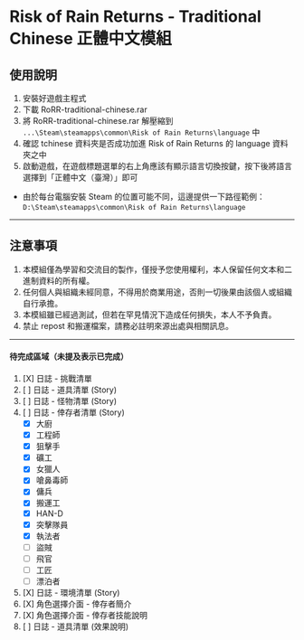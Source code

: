# Risk of Rain Returns - Traditional Chinese 正體中文模組

## 使用說明

1. 安裝好遊戲主程式
2. 下載 RoRR-traditional-chinese.rar
3. 將 RoRR-traditional-chinese.rar 解壓縮到 ```...\Steam\steamapps\common\Risk of Rain Returns\language``` 中
4. 確認 tchinese 資料夾是否成功加進 Risk of Rain Returns 的 language 資料夾之中
5. 啟動遊戲，在遊戲標題選單的右上角應該有顯示語言切換按鍵，按下後將語言選擇到「正體中文（臺灣）」即可

* 由於每台電腦安裝 Steam 的位置可能不同，這邊提供一下路徑範例：
```D:\Steam\steamapps\common\Risk of Rain Returns\language```

---

## 注意事項

1. 本模組僅為學習和交流目的製作，僅授予您使用權利，本人保留任何文本和二進制資料的所有權。
2. 任何個人與組織未經同意，不得用於商業用途，否則一切後果由該個人或組織自行承擔。
3. 本模組雖已經過測試，但若在罕見情況下造成任何損失，本人不予負責。
4. 禁止 repost 和搬運檔案，請務必註明來源出處與相關訊息。


---

#### 待完成區域（未提及表示已完成）
1. [X] 日誌 - 挑戰清單
2. [ ] 日誌 - 道具清單 (Story)
3. [ ] 日誌 - 怪物清單 (Story)
4. [ ] 日誌 - 倖存者清單 (Story)
    - [X] 大廚
    - [X] 工程師
    - [X] 狙擊手
    - [X] 礦工
    - [X] 女獵人
    - [X] 嗆鼻毒師
    - [X] 傭兵
    - [X] 搬運工
    - [X] HAN-D
    - [X] 突擊隊員
    - [X] 執法者
    - [ ] 盜賊
    - [ ] 飛官
    - [ ] 工匠
    - [ ] 漂泊者
5. [X] 日誌 - 環境清單 (Story)
6. [X] 角色選擇介面 - 倖存者簡介
7. [X] 角色選擇介面 - 倖存者技能說明
8. [ ] 日誌 - 道具清單 (效果說明)